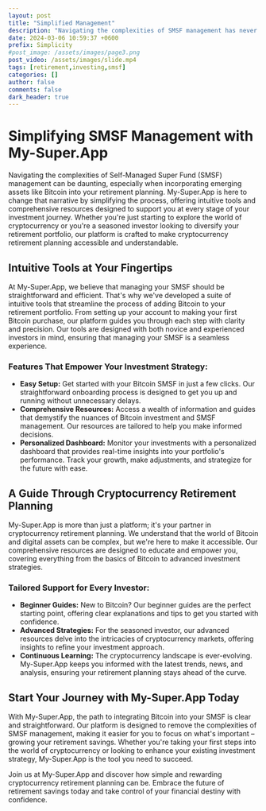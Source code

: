 ```yaml
---
layout: post
title: "Simplified Management"
description: "Navigating the complexities of SMSF management has never been easier. My-Super.App simplifies the process, offering intuitive tools and comprehensive resources that guide you every step of the way. Whether you're new to Bitcoin or a seasoned investor, our platform is designed to demystify cryptocurrency retirement planning."
date: 2024-03-06 10:59:37 +0600
prefix: Simplicity
#post_image: /assets/images/page3.png 
post_video: /assets/images/slide.mp4
tags: [retirement,investing,smsf]
categories: []
author: false
comments: false
dark_header: true
---
```

# Simplifying SMSF Management with My-Super.App

Navigating the complexities of Self-Managed Super Fund (SMSF) management can be daunting, especially when incorporating emerging assets like Bitcoin into your retirement planning. My-Super.App is here to change that narrative by simplifying the process, offering intuitive tools and comprehensive resources designed to support you at every stage of your investment journey. Whether you're just starting to explore the world of cryptocurrency or you're a seasoned investor looking to diversify your retirement portfolio, our platform is crafted to make cryptocurrency retirement planning accessible and understandable.

## Intuitive Tools at Your Fingertips

At My-Super.App, we believe that managing your SMSF should be straightforward and efficient. That's why we've developed a suite of intuitive tools that streamline the process of adding Bitcoin to your retirement portfolio. From setting up your account to making your first Bitcoin purchase, our platform guides you through each step with clarity and precision. Our tools are designed with both novice and experienced investors in mind, ensuring that managing your SMSF is a seamless experience.

### Features That Empower Your Investment Strategy:

- **Easy Setup:** Get started with your Bitcoin SMSF in just a few clicks. Our straightforward onboarding process is designed to get you up and running without unnecessary delays.
- **Comprehensive Resources:** Access a wealth of information and guides that demystify the nuances of Bitcoin investment and SMSF management. Our resources are tailored to help you make informed decisions.
- **Personalized Dashboard:** Monitor your investments with a personalized dashboard that provides real-time insights into your portfolio's performance. Track your growth, make adjustments, and strategize for the future with ease.

## A Guide Through Cryptocurrency Retirement Planning

My-Super.App is more than just a platform; it's your partner in cryptocurrency retirement planning. We understand that the world of Bitcoin and digital assets can be complex, but we're here to make it accessible. Our comprehensive resources are designed to educate and empower you, covering everything from the basics of Bitcoin to advanced investment strategies.

### Tailored Support for Every Investor:

- **Beginner Guides:** New to Bitcoin? Our beginner guides are the perfect starting point, offering clear explanations and tips to get you started with confidence.
- **Advanced Strategies:** For the seasoned investor, our advanced resources delve into the intricacies of cryptocurrency markets, offering insights to refine your investment approach.
- **Continuous Learning:** The cryptocurrency landscape is ever-evolving. My-Super.App keeps you informed with the latest trends, news, and analysis, ensuring your retirement planning stays ahead of the curve.

## Start Your Journey with My-Super.App Today

With My-Super.App, the path to integrating Bitcoin into your SMSF is clear and straightforward. Our platform is designed to remove the complexities of SMSF management, making it easier for you to focus on what's important – growing your retirement savings. Whether you're taking your first steps into the world of cryptocurrency or looking to enhance your existing investment strategy, My-Super.App is the tool you need to succeed.

Join us at My-Super.App and discover how simple and rewarding cryptocurrency retirement planning can be. Embrace the future of retirement savings today and take control of your financial destiny with confidence.